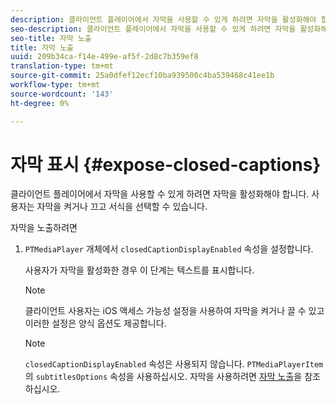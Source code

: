 ```yaml
---
description: 클라이언트 플레이어에서 자막을 사용할 수 있게 하려면 자막을 활성화해야 합니다. 사용자는 자막을 켜거나 끄고 서식을 선택할 수 있습니다.
seo-description: 클라이언트 플레이어에서 자막을 사용할 수 있게 하려면 자막을 활성화해야 합니다. 사용자는 자막을 켜거나 끄고 서식을 선택할 수 있습니다.
seo-title: 자막 노출
title: 자막 노출
uuid: 209b34ca-f14e-499e-af5f-2d8c7b359ef8
translation-type: tm+mt
source-git-commit: 25a0dfef12ecf10ba939500c4ba539468c41ee1b
workflow-type: tm+mt
source-wordcount: '143'
ht-degree: 0%

---
```



# 자막 표시 {#expose-closed-captions}

클라이언트 플레이어에서 자막을 사용할 수 있게 하려면 자막을 활성화해야 합니다. 사용자는 자막을 켜거나 끄고 서식을 선택할 수 있습니다.

자막을 노출하려면

1. `PTMediaPlayer` 개체에서 `closedCaptionDisplayEnabled` 속성을 설정합니다.

   사용자가 자막을 활성화한 경우 이 단계는 텍스트를 표시합니다.

   >[!NOTE]
   >
   >클라이언트 사용자는 iOS 액세스 가능성 설정을 사용하여 자막을 켜거나 끌 수 있고 이러한 설정은 양식 옵션도 제공합니다.

   >[!NOTE]
   >
   >`closedCaptionDisplayEnabled` 속성은 사용되지 않습니다. `PTMediaPlayerItem`의 `subtitlesOptions` 속성을 사용하십시오. 자막을 사용하려면 [자막 노출](../../tvsdk-1.4-for-ios/c-psdk-ios-1.4-closed-captioning-and-subtitles-ios/t-psdk-ios-1.4-subtitles-exposing-ios.md)을 참조하십시오.